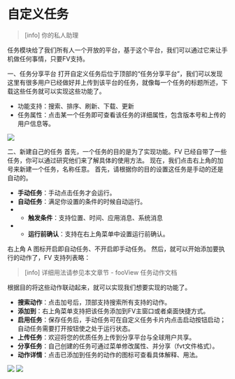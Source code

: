 # 自定义任务

> \[info\] 你的私人助理

任务模块给了我们所有人一个开放的平台，基于这个平台，我们可以通过它来让手机做任何事情，只要FV支持。

一、任务分享平台 打开自定义任务后位于顶部的“任务分享平台”，我们可以发现这里有很多用户已经做好并上传到该平台的任务，就像每一个任务的标题所述，下载这些任务就可以实现这些功能了。

* 功能支持：搜索、排序、刷新、下载、更新
* 任务属性：点击某一个任务即可查看该任务的详细属性，包含版本号和上传的用户信息等。

![](http://ww1.sinaimg.cn/large/6b1dd0a7ly1fzt4vyamgsj20u01fc797.jpg)

二、新建自己的任务 首先，一个任务的目的是为了实现功能。FV 已经自带了一些任务，你可以通过研究他们来了解具体的使用方法。 现在，我们点击右上角的加号来新建一个任务，名称任意。 首先，请根据你的目的设置这任务是手动的还是自动的。

* **手动任务**：手动点击任务才会运行。
* **自动任务**：满足你设置的条件的时候自动运行。
* * **触发条件**：支持位置、时间、应用消息、系统消息
* * **运行前确认**：支持在右上角菜单中设置运行前确认。

右上角 A 图标开启即自动任务、不开启即手动任务。 然后，就可以开始添加要执行的动作了，FV 支持列表略：

> \[info\] 详细用法请参见本文章节 - fooView 任务动作文档

根据目的将这些动作联动起来，就可以实现我们想要实现的功能了。

* **搜索动作**：点击加号后，顶部支持搜索所有支持的动作。
* **添加到**：右上角菜单支持把该任务添加到FV主窗口或者桌面快捷方式。
* **启用任务**：保存任务后，手动任务可在自定义任务卡片内点击启动按钮启动；自动任务需要打开按钮使之处于运行状态。
* **上传任务**：欢迎将您的优质任务上传到分享平台与全球用户共享。
* **分享任务**：自己创建的任务可通过菜单修改属性、并分享（fvt文件格式）。
* **动作详情**：点击已添加到任务的动作的图标可查看具体解释、用法。

![](http://ww1.sinaimg.cn/large/6b1dd0a7ly1fzt5oxkc82j20u00a9aan.jpg) ![](http://ww1.sinaimg.cn/large/6b1dd0a7ly1fzt5piq3rbj20u01fc78p.jpg)

